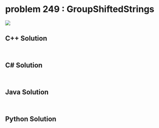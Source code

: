
# problem 249 : GroupShiftedStrings

<img src="https://github.com/Peefy/PeefyLeetCode/blob/master/doc/201-300/249.GroupShiftedStrings/problem.png"/>

## C++ Solution

```c++



```

## C# Solution

```csharp



```

## Java Solution

```java



```

## Python Solution

```python

     

```




